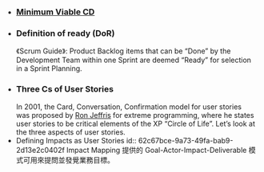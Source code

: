 - ### [Minimum Viable CD](https://minimumcd.org/minimumcd/#continuous-integration)
- ### Definition of ready (DoR)
  《Scrum Guide》: Product Backlog items that can be “Done” by the Development Team within one Sprint are deemed “Ready” for selection in a Sprint Planning.
- ### Three Cs of User Stories
  In 2001, the Card, Conversation, Confirmation model for user stories was proposed by [Ron Jeffris](http://xprogramming.com/articles/expcardconversationconfirmation/) for extreme programming, where he states user stories to be critical elements of the XP “Circle of Life”. Let’s look at the three aspects of user stories.
- Defining Impacts as User Stories
  id:: 62c67bce-9a73-49fa-bab9-2d13e2c0402f
  Impact Mapping 提供的 Goal-Actor-Impact-Deliverable 模式可用來提問並發覺業務目標。